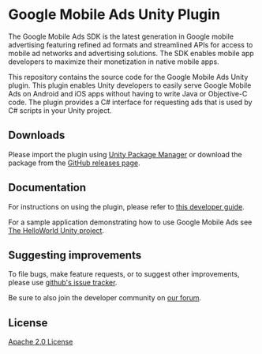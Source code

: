 # Google Mobile Ads Unity Plugin

The Google Mobile Ads SDK is the latest generation in Google mobile advertising
featuring refined ad formats and streamlined APIs for access to mobile ad
networks and advertising solutions. The SDK enables mobile app developers to
maximize their monetization in native mobile apps.

This repository contains the source code for the Google Mobile Ads Unity
plugin. This plugin enables Unity developers to easily serve Google Mobile Ads
on Android and iOS apps without having to write Java or Objective-C code.
The plugin provides a C# interface for requesting ads that is used by C#
scripts in your Unity project.

## Downloads

Please import the plugin using
[Unity Package Manager](//developers.google.com/admob/unity/quick-start#import_the_mobile_ads_for_unity_plugin)
or download the package from the
[GitHub releases page](//github.com/googleads/googleads-mobile-unity/releases).

## Documentation

For instructions on using the plugin, please refer to
[this developer guide](//developers.google.com/admob/unity/quick-start).

For a sample application demonstrating how to use Google Mobile Ads see [The HelloWorld Unity project](https://github.com/googleads/googleads-mobile-unity/tree/main/samples).

## Suggesting improvements

To file bugs, make feature requests, or to suggest other improvements,
please use [github's issue tracker](//github.com/googleads/googleads-mobile-unity/issues).

Be sure to also join the developer community on
[our forum](//groups.google.com/forum/#!categories/google-admob-ads-sdk/game-engines).

## License

[Apache 2.0 License](http://www.apache.org/licenses/LICENSE-2.0.html)
